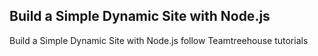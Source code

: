 ## Build a Simple Dynamic Site with Node.js

Build a Simple Dynamic Site with Node.js follow Teamtreehouse tutorials